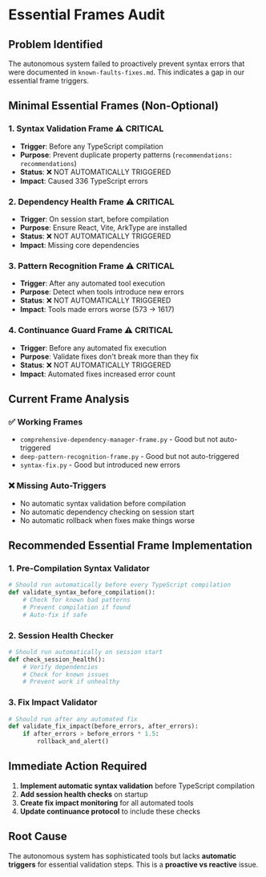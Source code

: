 # Essential Frames Audit

## Problem Identified
The autonomous system failed to proactively prevent syntax errors that were documented in `known-faults-fixes.md`. This indicates a gap in our essential frame triggers.

## Minimal Essential Frames (Non-Optional)

### 1. **Syntax Validation Frame** ⚠️ CRITICAL
- **Trigger**: Before any TypeScript compilation
- **Purpose**: Prevent duplicate property patterns (`recommendations: recommendations`)
- **Status**: ❌ NOT AUTOMATICALLY TRIGGERED
- **Impact**: Caused 336 TypeScript errors

### 2. **Dependency Health Frame** ⚠️ CRITICAL  
- **Trigger**: On session start, before compilation
- **Purpose**: Ensure React, Vite, ArkType are installed
- **Status**: ❌ NOT AUTOMATICALLY TRIGGERED
- **Impact**: Missing core dependencies

### 3. **Pattern Recognition Frame** ⚠️ CRITICAL
- **Trigger**: After any automated tool execution
- **Purpose**: Detect when tools introduce new errors
- **Status**: ❌ NOT AUTOMATICALLY TRIGGERED
- **Impact**: Tools made errors worse (573 → 1617)

### 4. **Continuance Guard Frame** ⚠️ CRITICAL
- **Trigger**: Before any automated fix execution
- **Purpose**: Validate fixes don't break more than they fix
- **Status**: ❌ NOT AUTOMATICALLY TRIGGERED
- **Impact**: Automated fixes increased error count

## Current Frame Analysis

### ✅ Working Frames
- `comprehensive-dependency-manager-frame.py` - Good but not auto-triggered
- `deep-pattern-recognition-frame.py` - Good but not auto-triggered
- `syntax-fix.py` - Good but introduced new errors

### ❌ Missing Auto-Triggers
- No automatic syntax validation before compilation
- No automatic dependency checking on session start
- No automatic rollback when fixes make things worse

## Recommended Essential Frame Implementation

### 1. **Pre-Compilation Syntax Validator**
```python
# Should run automatically before every TypeScript compilation
def validate_syntax_before_compilation():
    # Check for known bad patterns
    # Prevent compilation if found
    # Auto-fix if safe
```

### 2. **Session Health Checker**
```python
# Should run automatically on session start
def check_session_health():
    # Verify dependencies
    # Check for known issues
    # Prevent work if unhealthy
```

### 3. **Fix Impact Validator**
```python
# Should run after any automated fix
def validate_fix_impact(before_errors, after_errors):
    if after_errors > before_errors * 1.5:
        rollback_and_alert()
```

## Immediate Action Required

1. **Implement automatic syntax validation** before TypeScript compilation
2. **Add session health checks** on startup
3. **Create fix impact monitoring** for all automated tools
4. **Update continuance protocol** to include these checks

## Root Cause
The autonomous system has sophisticated tools but lacks **automatic triggers** for essential validation steps. This is a **proactive vs reactive** issue.
